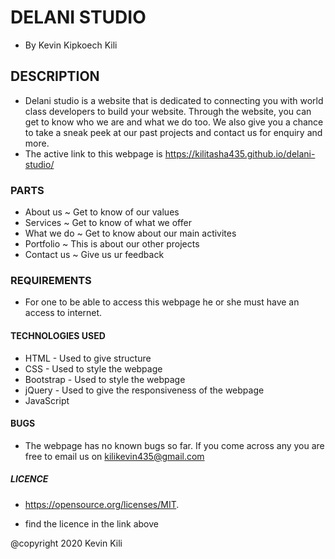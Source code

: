# DELANI STUDIO
* By Kevin Kipkoech Kili

## DESCRIPTION
* Delani studio is a website that is dedicated to connecting you with world class developers to build your website. Through the website, you can get to know who we are and what we do too. We also give you a chance to take a sneak peek at our past projects and contact us for enquiry and more. 
* The active link to this webpage is https://kilitasha435.github.io/delani-studio/

### PARTS
  * About us ~ Get to know of our values
  * Services ~ Get to know of what we offer
  * What we do ~ Get to know about our main activites
  * Portfolio ~ This is about our other projects
  * Contact us ~ Give us ur feedback 

### REQUIREMENTS
* For one to be able to access this webpage he or she must have an access to internet.

#### TECHNOLOGIES USED
 * HTML - Used to give structure
 * CSS - Used to style the webpage
 * Bootstrap - Used to style the webpage
 * jQuery - Used to give the responsiveness of the webpage
 * JavaScript

#### BUGS
* The webpage has no known bugs so far. If you come across any you are free to email us on kilikevin435@gmail.com

##### LICENCE
* https://opensource.org/licenses/MIT.

* find the licence in the link above

@copyright 2020 Kevin Kili